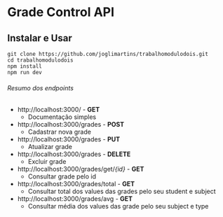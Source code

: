 # Grade Control API

## Instalar e Usar

```
git clone https://github.com/joglimartins/trabalhomodulodois.git
cd trabalhomodulodois
npm install
npm run dev
```

###### Resumo dos endpoints

- http://localhost:3000/ - **GET**
  - Documentação simples
- http://localhost:3000/grades - **POST**
  - Cadastrar nova grade
- http://localhost:3000/grades - **PUT**
  - Atualizar grade
- http://localhost:3000/grades - **DELETE**
  - Excluir grade
- http://localhost:3000/grades/get/*{id}* - **GET**
  - Consultar grade pelo id
- http://localhost:3000/grades/total - **GET**
  - Consultar total dos values das grades pelo seu student e subject
- http://localhost:3000/grades/avg - **GET**
  - Consultar média dos values das grade pelo seu subject e type
